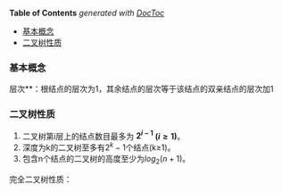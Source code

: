<!-- START doctoc generated TOC please keep comment here to allow auto update -->
<!-- DON'T EDIT THIS SECTION, INSTEAD RE-RUN doctoc TO UPDATE -->
**Table of Contents**  *generated with [DocToc](https://github.com/thlorenz/doctoc)*

- [基本概念](#%E5%9F%BA%E6%9C%AC%E6%A6%82%E5%BF%B5)
- [二叉树性质](#%E4%BA%8C%E5%8F%89%E6%A0%91%E6%80%A7%E8%B4%A8)

<!-- END doctoc generated TOC please keep comment here to allow auto update -->

### 基本概念

层次**：根结点的层次为1，其余结点的层次等于该结点的双亲结点的层次加1

### 二叉树性质

1. 二叉树第i层上的结点数目最多为 **$2^{i-1}$ ($i≥1$)**。
2. 深度为k的二叉树至多有$2^k-1$个结点(k≥1)。
3. 包含n个结点的二叉树的高度至少为$log_2(n+1)$。

完全二叉树性质：




